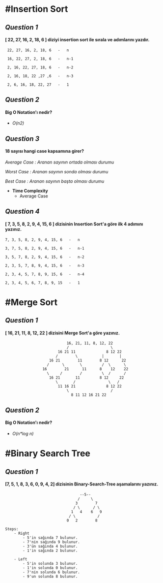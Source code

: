 # \#Insertion Sort

## *Question 1*

#### [ 22, 27, 16, 2, 18, 6 ] diziyi insertion sort ile sırala ve adımlarını yazdır.

```
 22, 27, 16, 2, 18, 6   -   n

 16, 22, 27, 2, 18, 6   -   n-1

 2, 16, 22, 27, 18, 6   -   n-2

 2, 16, 18, 22 ,27 ,6   -   n-3

 2, 6, 16, 18, 22, 27   -   1
```

## *Question 2*

#### Big O Notation'ı nedir?
- *O(n2)*

## *Question 3*
#### 18 sayısı hangi case kapsamına girer? 

*Average Case : Aranan sayının ortada olması durumu*

*Worst Case : Aranan sayının sonda olması durumu*

*Best Case : Aranan sayının başta olması durumu*

- **Time Complexity** 
    - Average Case




## *Question 4*
#### [ 7, 3, 5, 8, 2, 9, 4, 15, 6 ] dizisinin Insertion Sort'a göre ilk 4 adımını yazınız.

```
7, 3, 5, 8, 2, 9, 4, 15, 6   -   n

3, 7, 5, 8, 2, 9, 4, 15, 6   -   n-1

3, 5, 7, 8, 2, 9, 4, 15, 6   -   n-2

2, 3, 5, 7, 8, 9, 4, 15, 6   -   n-3

2, 3, 4, 5, 7, 8, 9, 15, 6   -   n-4

2, 3, 4, 5, 6, 7, 8, 9, 15   -   1
```
    


# \#Merge Sort
## *Question 1*
#### [ 16, 21, 11, 8, 12, 22 ] dizisini Merge Sort'a göre yazınız.

```
                            16, 21, 11, 8, 12, 22
                            /                   \
                        16 21 11              8 12 22
                       /        \           |       |
                    16 21        11        8 12      22
                   /      \       \         /  \      \
                 16        21      11      8    12    22
                   \     /        /         \  /      /
                    16 21       11         8 12     22
                       \       /               \   /
                        11 16 21              8 12 22
                            \                   /
                              8 11 12 16 21 22 
```


## *Question 2*

#### Big O Notation'ı nedir?
- *O(n\*log n)*



# \#Binary Search Tree

## *Question 1*
#### [7, 5, 1, 8, 3, 6, 0, 9, 4, 2] dizisinin Binary-Search-Tree aşamalarını yazınız.


```
                                  --5--
                                 /     \
                                3        7
                               / \      / \
                              1   4    6   9
                             / \          /   
                            0   2        8  

Steps:
    - Right
        - 5'in sağında 7 bulunur.
        - 7'nin sağında 9 bulunur.
        - 3'ün sağında 4 bulunur.
        - 1'in sağında 2 bulunur.

    - Left
        - 5'in solunda 3 bulunur.
        - 1'in solunda 0 bulunur.
        - 7'nin solunda 6 bulunur.
        - 9'un solunda 8 bulunur.
     
```


